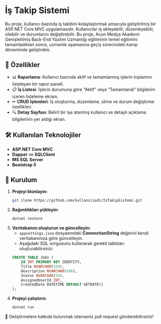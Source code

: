 # İş Takip Sistemi

Bu proje, kullanıcı bazında iş takibini kolaylaştırmak amacıyla geliştirilmiş bir ASP.NET Core MVC uygulamasıdır. Kullanıcılar iş ekleyebilir, düzenleyebilir, silebilir ve durumlarını değiştirebilir.
Bu proje, Acun Medya Akademi Genişletilmiş Back-End Yazılım Uzmanlığı eğitiminin temel eğitimini tamamladıktan sonra, uzmanlık aşamasına geçiş sürecindeki kamp döneminde geliştirdim.

## 🚀 Özellikler

- 📊 **Raporlama**: Kullanıcı bazında aktif ve tamamlanmış işlerin toplamını listeleyen bir rapor paneli.
- 📋 **İş Listesi**: İşlerin durumuna göre "Aktif" veya "Tamamlandı" bilgilerini içeren listeleme ekranı.
- ✏ **CRUD İşlemleri**: İş oluşturma, düzenleme, silme ve durum değiştirme özellikleri.
- 🔍 **Detay Sayfası**: Belirli bir işe atanmış kullanıcı ve detaylı açıklama bilgilerinin yer aldığı ekran.

## 🛠 Kullanılan Teknolojiler

- **ASP.NET Core MVC**
- **Dapper** ve **SQLClient** 
- **MS SQL Server**
- **Bootstrap 5**

## 📌 Kurulum

1. **Projeyi klonlayın:**
   ```sh
   git clone https://github.com/kullaniciadi/IsTakipSistemi.git
   ```
2. **Bağımlılıkları yükleyin:**
   ```sh
   dotnet restore
   ```
3. **Veritabanını oluşturun ve güncelleyin:**
   - `appsettings.json` dosyasındaki **ConnectionString** değerini kendi veritabanınıza göre güncelleyin.
   - Aşağıdaki SQL sorgusunu kullanarak gerekli tabloları oluşturabilirsiniz:
   ```sql
   CREATE TABLE Jobs (
       Id INT PRIMARY KEY IDENTITY,
       Title NVARCHAR(100),
       Description NVARCHAR(500),
       Status NVARCHAR(50),
       AssignedUserId INT,
       CreatedDate DATETIME DEFAULT GETDATE()
   );
   ```
4. **Projeyi çalıştırın:**
   ```sh
   dotnet run
   ```

🎯 Geliştirmelere katkıda bulunmak isterseniz pull request gönderebilirsiniz!

